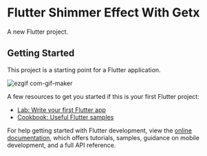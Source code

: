 # Flutter Shimmer Effect With Getx

A new Flutter project.

## Getting Started

This project is a starting point for a Flutter application.

![ezgif com-gif-maker](https://user-images.githubusercontent.com/59360430/175767689-3901bbad-cdf5-4a93-a55c-3e5a10daf866.gif)


A few resources to get you started if this is your first Flutter project:

- [Lab: Write your first Flutter app](https://docs.flutter.dev/get-started/codelab)
- [Cookbook: Useful Flutter samples](https://docs.flutter.dev/cookbook)

For help getting started with Flutter development, view the
[online documentation](https://docs.flutter.dev/), which offers tutorials,
samples, guidance on mobile development, and a full API reference.
